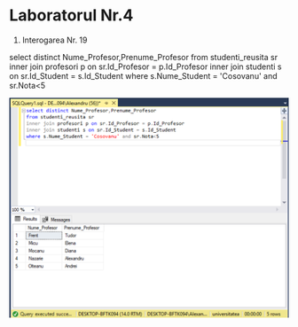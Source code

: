 # Laboratorul Nr.4

1. Interogarea Nr. 19

select distinct Nume_Profesor,Prenume_Profesor
from studenti_reusita sr
inner join profesori p on sr.Id_Profesor = p.Id_Profesor
inner join studenti s on sr.Id_Student = s.Id_Student
where s.Nume_Student = 'Cosovanu' and sr.Nota<5


![interogarea 19](image3.1.png)